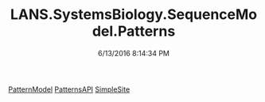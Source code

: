 ﻿---
title: LANS.SystemsBiology.SequenceModel.Patterns
date: 6/13/2016 8:14:34 PM
---

[PatternModel](T-LANS.SystemsBiology.SequenceModel.Patterns.PatternModel.html)
[PatternsAPI](T-LANS.SystemsBiology.SequenceModel.Patterns.PatternsAPI.html)
[SimpleSite](T-LANS.SystemsBiology.SequenceModel.Patterns.SimpleSite.html)
